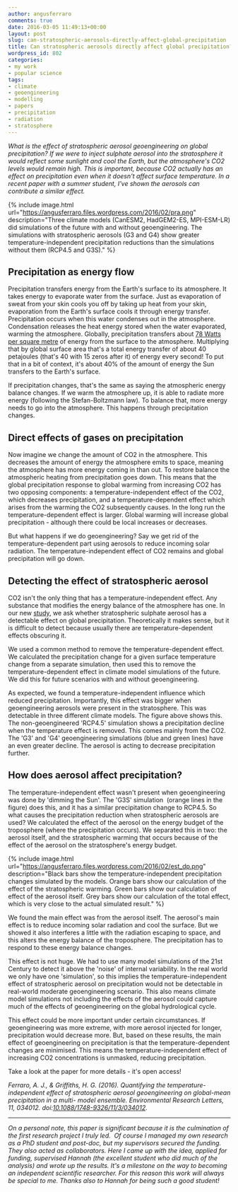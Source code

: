 ```yaml
---
author: angusferraro
comments: true
date: 2016-03-05 11:49:13+00:00
layout: post
slug: can-stratospheric-aerosols-directly-affect-global-precipitation
title: Can stratospheric aerosols directly affect global precipitation?
wordpress_id: 802
categories:
- my work
- popular science
tags:
- climate
- geoengineering
- modelling
- papers
- precipitation
- radiation
- stratosphere
---
```


_What is the effect of stratospheric aerosol geoengineering on global
precipitation? If we were to inject sulphate aerosol into the
stratosphere it would reflect some sunlight and cool the Earth, but
the atmosphere's CO2 levels would remain high. This is important,
because CO2 actually has an effect on precipitation even when it
doesn't affect surface temperature. In a recent paper with a summer
student, I've shown the aerosols can contribute a similar effect._


{% include image.html
url="https://angusferraro.files.wordpress.com/2016/02/pra.png"
description="Three climate models (CanESM2, HadGEM2-ES, MPI-ESM-LR)
did simulations of the future with and without geoengineering. The
simulations with stratospheric aerosols (G3 and G4) show greater
temperature-independent precipitation reductions than the simulations
without them (RCP4.5 and G3S)." %}

## Precipitation as energy flow

Precipitation transfers energy from the Earth's surface to its
atmosphere. It takes energy to evaporate water from the surface. Just
as evaporation of sweat from your skin cools you off by taking up heat
from your skin, evaporation from the Earth's surface cools it through
energy transfer. Precipitation occurs when this water condenses out in
the atmosphere. Condensation releases the heat energy stored when the
water evaporated, warming the atmosphere. Globally, precipitation
transfers about
[78 Watts per square metre](http://wec.gsfc.nasa.gov/news/observed-state-energy-budget)
of energy from the surface to the atmosphere. Multiplying that by
global surface area that's a total energy transfer of about 40
petajoules (that's 40 with 15 zeros after it) of energy every second!
To put that in a bit of context, it's about 40% of the amount of
energy the Sun transfers to the Earth's surface.

If precipitation changes, that's the same as saying the atmospheric
energy balance changes. If we warm the atmosphere up, it is able to
radiate more energy (following the Stefan-Boltzmann law). To balance
that, more energy needs to go into the atmosphere. This happens
through precipitation changes.

## Direct effects of gases on precipitation

Now imagine we change the amount of CO2 in the atmosphere. This
decreases the amount of energy the atmosphere emits to space, meaning
the atmosphere has more energy coming in than out. To restore balance
the atmospheric heating from precipitation goes down. This means that
the global precipitation response to global warming from increasing
CO2 has two opposing components: a temperature-independent effect of
the CO2, which decreases precipitation, and a temperature-dependent
effect which arises from the warming the CO2 subsequently causes. In
the long run the temperature-dependent effect is larger. Global
warming will increase global precipitation - although there could be
local increases or decreases.

But what happens if we do geoengineering? Say we get rid of the
temperature-dependent part using aerosols to reduce incoming solar
radiation. The temperature-independent effect of CO2 remains and
global precipitation will go down.

## Detecting the effect of stratospheric aerosol

CO2 isn't the only thing that has a temperature-independent
effect. Any substance that modifies the energy balance of the
atmosphere has one. In our new
[study](http://iopscience.iop.org/article/10.1088/1748-9326/11/3/034012;jsessionid=48C5EA9745D795DC1543D75276D3259C.c3.iopscience.cld.iop.org),
we ask whether stratospheric sulphate aerosol has a detectable effect
on global precipitation. Theoretically it makes sense, but it is
difficult to detect because usually there are temperature-dependent
effects obscuring it.

We used a common method to remove the temperature-dependent effect. We
calculated the precipitation change for a given surface temperature
change from a separate simulation, then used this to remove the
temperature-dependent effect in climate model simulations of the
future. We did this for future scenarios with and without
geoengineering.

As expected, we found a temperature-independent influence which
reduced precipitation. Importantly, this effect was bigger when
geoengineering aerosols were present in the stratosphere. This was
detectable in three different climate models. The figure above shows
this. The non-geoengineered 'RCP4.5' simulation shows a precipitation
decline when the temperature effect is removed. This comes mainly from
the CO2.  The 'G3' and 'G4' geoengineering simulations (blue and green
lines) have an even greater decline. The aerosol is acting to decrease
precipitation further.

## How does aerosol affect precipitation?

The temperature-independent effect wasn't present when geoengineering
was done by 'dimming the Sun'. The 'G3S' simulation  (orange lines in
the figure) does this, and it has a similar precipitation change to
RCP4.5. So what causes the precipitation reduction when stratospheric
aerosols are used? We calculated the effect of the aerosol on the
energy budget of the troposphere (where the precipitation occurs). We
separated this in two: the aerosol itself, and the stratospheric
warming that occurs because of the effect of the aerosol on the
stratosphere's energy budget.

{% include image.html
url="https://angusferraro.files.wordpress.com/2016/02/est_dp.png"
description="Black bars show the temperature-independent precipitation changes
simulated by the models. Orange bars show our calculation of the
effect of the stratospheric warming. Green bars show our calculation
of effect of the aerosol itself. Grey bars show our calculation of the
total effect, which is very close to the actual simulated result." %}

We found the main effect was from the aerosol itself. The aerosol's
main effect is to reduce incoming solar radiation and cool the
surface. But we showed it also interferes a little with the radiation
escaping to space, and this alters the energy balance of the
troposphere. The precipitation has to respond to these energy balance
changes.

This effect is not huge. We had to use many model simulations of the
21st Century to detect it above the 'noise' of internal
variability. In the real world we only have one 'simulation', so this
implies the temperature-independent effect of stratospheric aerosol on
precipitation would not be detectable in real-world moderate
geoengineering scenario. This also means climate model simulations not
including the effects of the aerosol could capture much of the effects
of geoengineering on the global hydrological cycle.

This effect could be more important under certain circumstances. If
geoengineering was more extreme, with more aerosol injected for
longer, precipitation would decrease more. But, based on these
results, the main effect of geoengineering on precipitation is that
the temperature-dependent changes are minimised. This means the
temperature-independent effect of increasing CO2 concentrations is
unmasked, reducing precipitation.

Take a look at the paper for more details - it's open access!

_Ferraro, A. J., & Griffiths, H. G. (2016). Quantifying the
temperature-independent effect of stratospheric aerosol geoengineering
on global-mean precipitation in a multi- model ensemble. Environmental
Research Letters,
11, 034012. doi:[10.1088/1748-9326/11/3/034012](http://dx.doi.org/10.1088/1748-9326/11/3/034012)._

* * *

_On a personal note, this paper is significant because it is the
culmination of the first research project I truly led.  Of course I
managed my own research as a PhD student and post-doc, but my
supervisors secured the funding. They also acted as
collaborators. Here I came up with the idea, applied for funding,
supervised Hannah (the excellent student who did much of the analysis)
and wrote up the results. It's a milestone on the way to becoming an
independent scientific researcher. For this reason this work will
always be special to me. Thanks also to Hannah for being such a good
student!_
